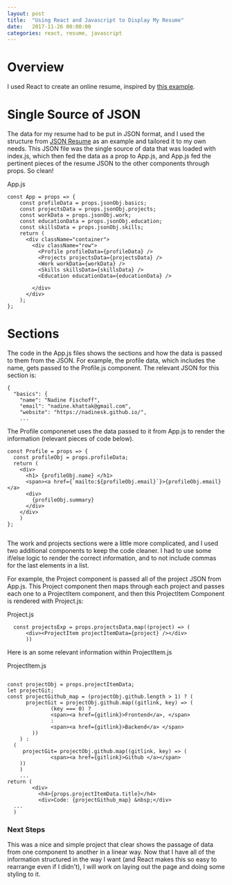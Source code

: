 ```yaml
---
layout: post
title:  "Using React and Javascript to Display My Resume"
date:   2017-11-26 00:00:00
categories: react, resume, javascript
---
```


# Overview

I used React to create an online resume, inspired by [this example](https://github.com/freaksauce/React-Resume-ES6).

# Single Source of JSON

The data for my resume had to be put in JSON format, and I used the structure from [JSON Resume](https://jsonresume.org/) as an example and tailored it to my own needs. This JSON file was the single source of data that was loaded with index.js, which then fed the data as a prop to App.js, and App.js fed the pertinent pieces of the resume JSON to the other components through props. So clean! 


App.js

```
const App = props => {
    const profileData = props.jsonObj.basics; 
    const projectsData = props.jsonObj.projects; 
    const workData = props.jsonObj.work; 
    const educationData = props.jsonObj.education; 
    const skillsData = props.jsonObj.skills; 
    return (
      <div className="container"> 
        <div className="row"> 
          <Profile profileData={profileData} /> 
          <Projects projectsData={projectsData} /> 
          <Work workData={workData} /> 
          <Skills skillsData={skillsData} /> 
          <Education educationData={educationData} /> 
          
        </div>
      </div> 
    );
};

```

# Sections

The code in the App.js files shows the sections and how the data is passed to them from the JSON. For example, the profile data, which includes the name, gets passed to the Profile.js component. The relevant JSON for this section is: 

```
{
  "basics": {
    "name": "Nadine Fischoff",    
    "email": "nadine.khattak@gmail.com",
    "website": "https://nadinesk.github.io/",
    ...
```

The Profile componenet uses the data passed to it from App.js to render the information (relevant pieces of code below).

```
const Profile = props => {
  const profileObj = props.profileData; 
  return (
    <div> 
      <h1> {profileObj.name} </h1>      
      <span><a href={`mailto:${profileObj.email}`}>{profileObj.email} </a>
      <div>
        {profileObj.summary} 
      </div>      
    </div> 
    )
};


```

The work and projects sections were a little more complicated, and I used two additional components to keep the code cleaner. I had to use some if/else logic to render the correct information, and to not include commas for the last elements in a list. 

For example, the Project component is passed all of the project JSON from App.js. This Project component then maps through each project and passes each one to a ProjectItem component, and then this ProjectItem Component is rendered with Project.js: 

Project.js

```
  const projectsExp = props.projectsData.map((project) => (
      <div><ProjectItem projectItemData={project} /></div>
      ))

```

Here is an some relevant information within ProjectItem.js

ProjectItem.js

```

const projectObj = props.projectItemData;
let projectGit; 
const projectGithub_map = (projectObj.github.length > 1) ? (
      projectGit = projectObj.github.map((gitlink, key) => (           
              (key === 0) ? 
              <span><a href={gitlink}>Frontend</a>, </span> 
              : 
              <span><a href={gitlink}>Backend</a> </span>         
        ))      
    ) : 
  (
     projectGit= projectObj.github.map((gitlink, key) => (                             
              <span><a href={gitlink}>Github </a></span>  
    ))
    )
    ...
return (
        <div>
          <h4>{props.projectItemData.title}</h4>
          <div>Code: {projectGithub_map} &nbsp;</div>     
  ...
  )

```

### Next Steps

This was a nice and simple project that clear shows the passage of data from one component to another in a linear way. Now that I have all of the information structured in the way I want (and React makes this so easy to rearrange even if I didn't), I will work on laying out the page and doing some styling to it. 








